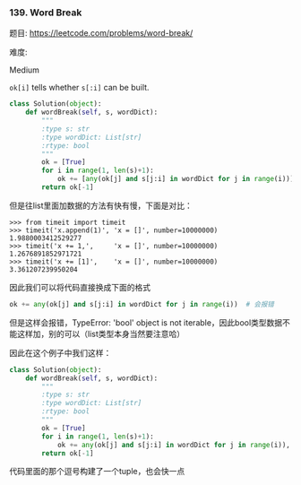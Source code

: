 ### 139. Word Break

题目:
<https://leetcode.com/problems/word-break/>


难度:

Medium



```ok[i]``` tells whether ```s[:i]``` can be built.

```python
class Solution(object):
    def wordBreak(self, s, wordDict):
        """
        :type s: str
        :type wordDict: List[str]
        :rtype: bool
        """
        ok = [True]
        for i in range(1, len(s)+1):
            ok += [any(ok[j] and s[j:i] in wordDict for j in range(i))]
        return ok[-1]
```

但是往list里面加数据的方法有快有慢，下面是对比：
```
>>> from timeit import timeit
>>> timeit('x.append(1)', 'x = []', number=10000000)
1.9880003412529277
>>> timeit('x += 1,',     'x = []', number=10000000)
1.2676891852971721
>>> timeit('x += [1]',    'x = []', number=10000000)
3.361207239950204
```
因此我们可以将代码直接换成下面的格式
```python
ok += any(ok[j] and s[j:i] in wordDict for j in range(i))  # 会报错
```
但是这样会报错，TypeError: 'bool' object is not iterable，因此bool类型数据不能这样加，别的可以（list类型本身当然要注意哈）

因此在这个例子中我们这样：
```python
class Solution(object):
    def wordBreak(self, s, wordDict):
        """
        :type s: str
        :type wordDict: List[str]
        :rtype: bool
        """
        ok = [True]
        for i in range(1, len(s)+1):
            ok += any(ok[j] and s[j:i] in wordDict for j in range(i)),
        return ok[-1]
```
代码里面的那个逗号构建了一个tuple，也会快一点
